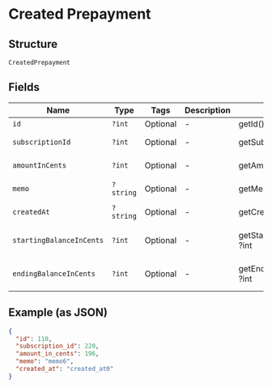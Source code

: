 
# Created Prepayment

## Structure

`CreatedPrepayment`

## Fields

| Name | Type | Tags | Description | Getter | Setter |
|  --- | --- | --- | --- | --- | --- |
| `id` | `?int` | Optional | - | getId(): ?int | setId(?int id): void |
| `subscriptionId` | `?int` | Optional | - | getSubscriptionId(): ?int | setSubscriptionId(?int subscriptionId): void |
| `amountInCents` | `?int` | Optional | - | getAmountInCents(): ?int | setAmountInCents(?int amountInCents): void |
| `memo` | `?string` | Optional | - | getMemo(): ?string | setMemo(?string memo): void |
| `createdAt` | `?string` | Optional | - | getCreatedAt(): ?string | setCreatedAt(?string createdAt): void |
| `startingBalanceInCents` | `?int` | Optional | - | getStartingBalanceInCents(): ?int | setStartingBalanceInCents(?int startingBalanceInCents): void |
| `endingBalanceInCents` | `?int` | Optional | - | getEndingBalanceInCents(): ?int | setEndingBalanceInCents(?int endingBalanceInCents): void |

## Example (as JSON)

```json
{
  "id": 110,
  "subscription_id": 220,
  "amount_in_cents": 196,
  "memo": "memo6",
  "created_at": "created_at0"
}
```

